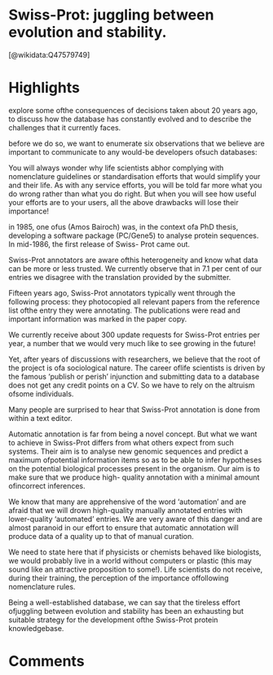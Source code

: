 
Swiss-Prot: juggling between evolution and stability.
=====================================================
  
  [@wikidata:Q47579749]  

# Highlights

explore some ofthe consequences of decisions taken about 20 years ago, to discuss how the database has constantly evolved and to describe the challenges that it currently faces.


before we do so, we want to enumerate six observations that we believe are important to communicate to any would-be developers ofsuch databases:


You will always wonder why life scientists abhor complying with nomenclature guidelines or standardisation efforts that would
simplify your and their life.
As with any service efforts, you will be told far more what you do wrong rather than what you do right.
But when you will see how useful your efforts are to your users, all the above drawbacks will lose their importance!


in 1985, one ofus (Amos Bairoch) was, in the context ofa PhD thesis, developing a software package (PC/Gene5) to analyse protein sequences. In mid-1986, the first release of Swiss-
Prot came out.


Swiss-Prot annotators are aware ofthis heterogeneity and know what data can be more or less trusted. We currently observe that in 7.1 per cent of our entries we disagree with the translation provided by the submitter.


Fifteen years ago, Swiss-Prot annotators typically went through the following process: they photocopied all relevant papers from the reference list ofthe entry they were annotating. The publications were read and important information was marked in the paper copy.


We currently receive about 300 update requests for Swiss-Prot entries per year, a number that we would very much like to see growing in the future!


Yet, after years of discussions with researchers, we believe that the root of the project is ofa sociological nature. The career oflife scientists is driven by the famous ‘publish or perish’ injunction and submitting data to a database does not get any credit points on a CV. So we have to rely on the altruism ofsome individuals.


Many people are surprised to hear that Swiss-Prot annotation is done from within a text editor.


Automatic annotation is far from being a novel concept. But what we want to achieve in Swiss-Prot differs from what others expect from such systems. Their aim is to analyse new genomic sequences and predict a maximum ofpotential information items so as to be able to infer hypotheses on the potential biological processes present in the organism. Our aim is to make sure that we produce high- quality annotation with a minimal amount ofincorrect inferences.


We know that many are apprehensive of the word ‘automation’ and are afraid that we will drown high-quality manually annotated entries with lower-quality ‘automated’ entries. We are very aware of this danger and are almost paranoid in our effort to ensure that automatic annotation will produce data of a quality up to that of manual curation.


We need to state here that if physicists or chemists behaved like biologists, we would probably live in a world without computers or plastic (this may sound like an attractive proposition to some!). Life scientists do not receive, during their training, the perception of the importance offollowing nomenclature rules.

Being a well-established database, we can say that the tireless effort ofjuggling between evolution and stability has been an exhausting but suitable strategy for the development ofthe Swiss-Prot protein knowledgebase.


# Comments

